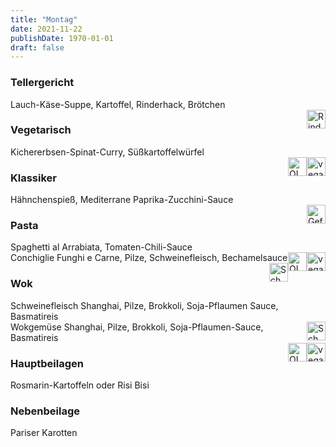 ```yaml
---
title: "Montag"
date: 2021-11-22
publishDate: 1970-01-01
draft: false
---
```

### Tellergericht  
<div class="flex-container">
<div>Lauch-Käse-Suppe, Kartoffel, Rinderhack, Brötchen</div><div margin-left="auto"><img loading="lazy" src="../images/Rind.png" style="float:right;" alt="Rind.png" height=30px></div></div>

### Vegetarisch  
<div class="flex-container">
<div>Kichererbsen-Spinat-Curry, Süßkartoffelwürfel</div><div margin-left="auto"><img loading="lazy" src="../images/vegan.png" style="float:right;" alt="vegan.png" height=30px><img loading="lazy" src="../images/OLV.png" style="float:right;" alt="OLV.png" height=30px></div></div>

### Klassiker  
<div class="flex-container">
<div>Hähnchenspieß, Mediterrane Paprika-Zucchini-Sauce</div><div margin-left="auto"><img loading="lazy" src="../images/Geflügel.png" style="float:right;" alt="Geflügel.png" height=30px></div></div>

### Pasta  
<div class="flex-container">
<div>Spaghetti al Arrabiata, Tomaten-Chili-Sauce</div><div margin-left="auto"><img loading="lazy" src="../images/vegan.png" style="float:right;" alt="vegan.png" height=30px><img loading="lazy" src="../images/OLV.png" style="float:right;" alt="OLV.png" height=30px></div></div><div class="flex-container">
<div>Conchiglie Funghi e Carne, Pilze, Schweinefleisch, Bechamelsauce</div><div margin-left="auto"><img loading="lazy" src="../images/Schwein.png" style="float:right;" alt="Schwein.png" height=30px></div></div>

### Wok  
<div class="flex-container">
<div>Schweinefleisch Shanghai, Pilze, Brokkoli, Soja-Pflaumen Sauce, Basmatireis</div><div margin-left="auto"><img loading="lazy" src="../images/Schwein.png" style="float:right;" alt="Schwein.png" height=30px></div></div><div class="flex-container">
<div>Wokgemüse Shanghai, Pilze, Brokkoli, Soja-Pflaumen-Sauce, Basmatireis</div><div margin-left="auto"><img loading="lazy" src="../images/vegan.png" style="float:right;" alt="vegan.png" height=30px><img loading="lazy" src="../images/OLV.png" style="float:right;" alt="OLV.png" height=30px></div></div>

### Hauptbeilagen  
<div class="flex-container">
<div>Rosmarin-Kartoffeln oder Risi Bisi </div><div margin-left="auto"></div></div>

### Nebenbeilage  
<div class="flex-container">
<div>Pariser Karotten</div><div margin-left="auto"></div></div>

